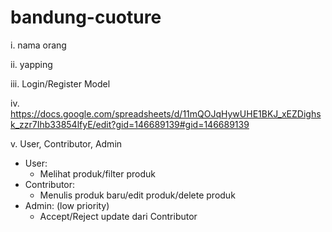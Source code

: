 # bandung-cuoture

i. nama orang

ii. yapping

iii. 
Login/Register
Model 


iv. https://docs.google.com/spreadsheets/d/11mQOJqHywUHE1BKJ_xEZDighsk_zzr7Ihb33854lfyE/edit?gid=146689139#gid=146689139

v. User, Contributor, Admin
- User:
    - Melihat produk/filter produk
- Contributor:
    - Menulis produk baru/edit produk/delete produk
- Admin: (low priority)
    - Accept/Reject update dari Contributor
